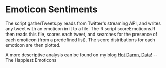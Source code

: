 Emoticon Sentiments
===================

The script gatherTweets.py reads from Twitter's streaming API, and writes any tweet with an emoticon in it to a file.
The R script scoreEmoticons.R then reads this file, scores each tweet, and searches for the presence of each emoticon (from a predefined list). The score distributions for each emoticon are then plotted.

A more descriptive analysis can be found on my blog [Hot Damn, Data!](http://www.hotdamndata.com/2013/09/the-happiest-emoticons.html) -- The Happiest Emoticons